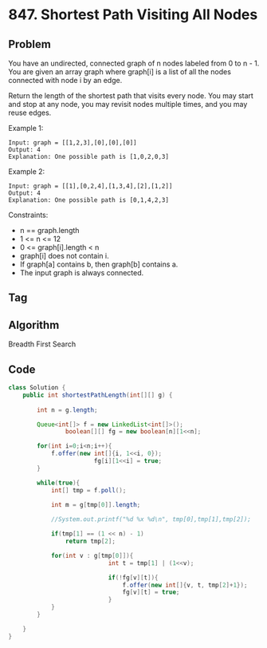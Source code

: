 # 847. Shortest Path Visiting All Nodes

## Problem

You have an undirected, connected graph of n nodes labeled from 0 to n - 1. You are given an array graph where graph[i] is a list of all the nodes connected with node i by an edge.

Return the length of the shortest path that visits every node. You may start and stop at any node, you may revisit nodes multiple times, and you may reuse edges.

Example 1:
```
Input: graph = [[1,2,3],[0],[0],[0]]
Output: 4
Explanation: One possible path is [1,0,2,0,3]
```

Example 2:
```
Input: graph = [[1],[0,2,4],[1,3,4],[2],[1,2]]
Output: 4
Explanation: One possible path is [0,1,4,2,3]
```

Constraints:

- n == graph.length
- 1 <= n <= 12
- 0 <= graph[i].length < n
- graph[i] does not contain i.
- If graph[a] contains b, then graph[b] contains a.
- The input graph is always connected.

## Tag

## Algorithm

Breadth First Search

## Code

```java
class Solution {
    public int shortestPathLength(int[][] g) {
        
        int n = g.length;

        Queue<int[]> f = new LinkedList<int[]>();
				boolean[][] fg = new boolean[n][1<<n];

        for(int i=0;i<n;i++){
            f.offer(new int[]{i, 1<<i, 0});
						fg[i][1<<i] = true;
        }

        while(true){
            int[] tmp = f.poll();

            int m = g[tmp[0]].length;
            
            //System.out.printf("%d %x %d\n", tmp[0],tmp[1],tmp[2]);

            if(tmp[1] == (1 << n) - 1)
                return tmp[2];

            for(int v : g[tmp[0]]){
							int t = tmp[1] | (1<<v);

							if(!fg[v][t]){
								f.offer(new int[]{v, t, tmp[2]+1});
								fg[v][t] = true;
							}
            }
        }

    }
}
```